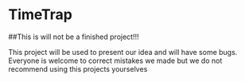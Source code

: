 # TimeTrap

##This is will not be a finished project!!!

This project will be used to present our idea and will have some bugs.
Everyone is welcome to correct mistakes we made but we do not recommend using this projects yourselves

